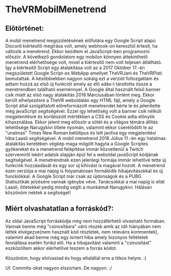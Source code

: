 # TheVRMobilMenetrend

## Előtörténet:
A mobil menetrend megszületésének előfutára egy Google Script alapú Discord kiértesítő megírása volt, amely webhook-on keresztül értesít, ha változik a menetrend. Ekkor kezdtem el JavaScript-ben programozni először. A következő gondolatom egy mobilon könnyen áttekinthető menetrend elérhetősége volt, mivel a kiértesítő nem volt teljesen átlátható. Így a kiértesítő Script egy átalakítása volt az a 2017 Október 17.-én megszületett Google Script-es WebApp amellyet TheVRJani és TheVRPisti bemutattak.
A későbbiekben nagyon sokáig ezt a verziót foltozgattam és adtam hozzá az első új funkciót amely az élő adás-t társította össze a menetrendben található eseménnyel. 
A Google által használt felső banner csík miatt az első nagy átalakítás 2018 Márciusában történt meg. Ekkor került elhelyezésre a TheVR weboldalán egy HTML fájl, amely a Google Script által szolgáltatott előreformázott menetrendet kérte le és jelenítette meg javaScript segítségével. Ezzel így lehetőség volt a banner csík nélküli megjelenítésre és korlátozott mértékben a CSS és Cookie adta előnyök kihasználása. Ekkor jelent meg először a sötét és a világos témára állítás lehetősége Narugykivi ötlete nyomán, valamint ekkor cserélődött le az "unalmas" Times New Roman betűtípus és lett javítva egy megjelenítési hiba Laasli segítségével.
A mobil menetrend 2018 Július 11.-én egy hatalmas átalakítás keretében végkép maga mögött hagyta a Google Scriptes gyökereket és a menetrend felépítése immár közvetlenül a Twitch szervereiről lekért adatok alapján épül fel a weboldal javaScript kódjának segítségével. A menetrendnek ezen jelenlegi formája immár lehetővé tette új funkciók hozzáadását és egy sor új kihívást is magával hozott. A menetrend ezen verziója a mai napig is folyamatosan formálódik hibajavításokkal és új funckiókkal. A  Google Script már csak az újdonságok és a PUBG Statisztikák jelzésére vannak igénybe véve. Tanácsokkal a mai napig is ellát Laasli, ötletekkel pedig mindig segíti a munkámat Narugykivi. Hálásan köszönöm nektek a segítséget! 

## Miért olvashatatlan a forráskód?:
Az oldal JavaScript forráskódja még nem hozzáférhető olvasható formában. Vannak benne még "csinosításra" váró részek amik az idő hiányában nem lettek elvégezve(nem használt kód részletek, nem releváns kommentek), valamint akad benne még egy ismert hiba amely bizonyos feltételek fennállása esetén fordul elő. Ha a hibajavítást valamint a "csinosítást" eszközöltem akkor elérhetővé teszem a forrás kódot. 

Köszönöm, hogy elolvastad és hogy eltaláltál erre a titkos helyre. :)

UI:
Commits-okat nagyon elszúrtam. De nagyon. :/



